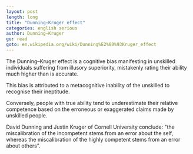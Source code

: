 ```yaml
---
layout: post
length: long
title: "Dunning–Kruger effect"
categories: english serious
author: Dunning–Kruger
go: read
goto: en.wikipedia.org/wiki/Dunning%E2%80%93Kruger_effect
---
```


The Dunning–Kruger effect is a cognitive bias manifesting in unskilled individuals suffering from illusory superiority, mistakenly rating their ability much higher than is accurate.  

This bias is attributed to a metacognitive inability of the unskilled to recognise their ineptitude.  

Conversely, people with true ability tend to underestimate their relative competence based on the erroneous or exaggerated claims made by unskilled people.  

David Dunning and Justin Kruger of Cornell University conclude: 
"the miscalibration of the incompetent stems from an error about the self, whereas the miscalibration of the highly competent stems from an error about others".
